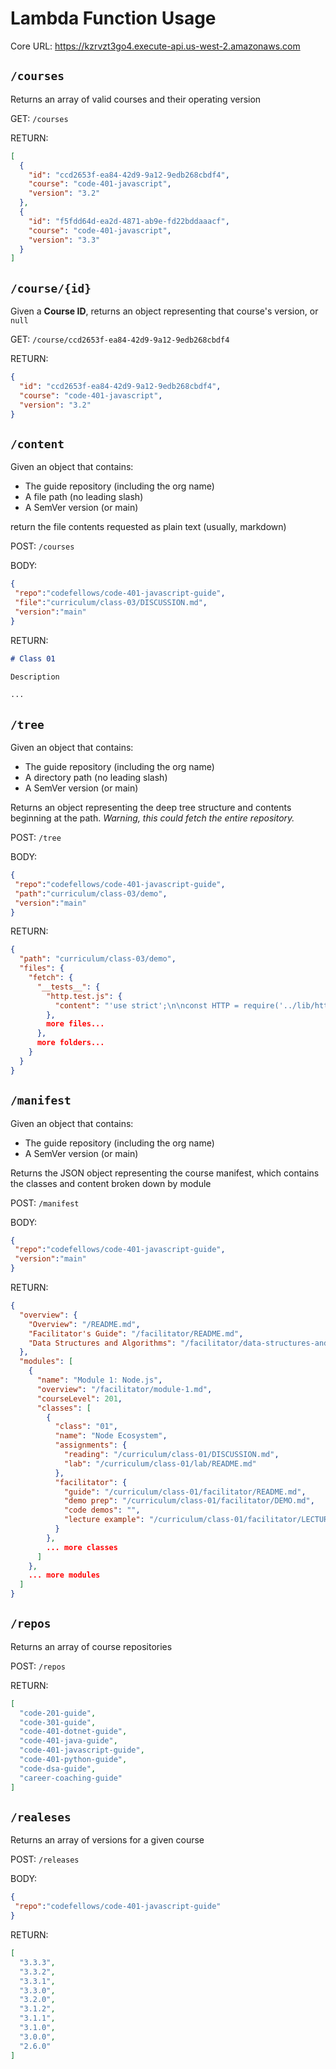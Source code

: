 # Lambda Function Usage

Core URL: <https://kzrvzt3go4.execute-api.us-west-2.amazonaws.com>

## `/courses`

Returns an array of valid courses and their operating version

GET: `/courses`

RETURN:

```json
[
  {
    "id": "ccd2653f-ea84-42d9-9a12-9edb268cbdf4",
    "course": "code-401-javascript",
    "version": "3.2"
  },
  {
    "id": "f5fdd64d-ea2d-4871-ab9e-fd22bddaaacf",
    "course": "code-401-javascript",
    "version": "3.3"
  }
]
```

## `/course/{id}`

Given a **Course ID**, returns an object representing that course's version, or `null`

GET: `/course/ccd2653f-ea84-42d9-9a12-9edb268cbdf4`

RETURN:

```json
{
  "id": "ccd2653f-ea84-42d9-9a12-9edb268cbdf4",
  "course": "code-401-javascript",
  "version": "3.2"
}
```

## `/content`

Given an object that contains:

- The guide repository (including the org name)
- A file path (no leading slash)
- A SemVer version (or main)

return the file contents requested as plain text (usually, markdown)

POST: `/courses`

BODY:

```json
{
 "repo":"codefellows/code-401-javascript-guide",
 "file":"curriculum/class-03/DISCUSSION.md",
 "version":"main"
}
```

RETURN:

```markdown
# Class 01

Description

...
```

## `/tree`

Given an object that contains:

- The guide repository (including the org name)
- A directory path (no leading slash)
- A SemVer version (or main)

Returns an object representing the deep tree structure and contents beginning at the path. *Warning, this could fetch the entire repository.*

POST: `/tree`

BODY:

```json
{
 "repo":"codefellows/code-401-javascript-guide",
 "path":"curriculum/class-03/demo",
 "version":"main"
}
```

RETURN:

```json
{
  "path": "curriculum/class-03/demo",
  "files": {
    "fetch": {
      "__tests__": {
        "http.test.js": {
          "content": "'use strict';\n\nconst HTTP = require('../lib/http.js');\n\n// Spies!\n// Wouldn't it be great to know if something got called the right way?\n// Or the right number of times?\n// Or with the right arguments?\n\n// This \"spies\" on console.log() so that we can watch it being called by our\n// code and letting us make assertions on if it got called correctly\njest.spyOn(global.console, 'log');\n\ndescribe('HTTP Module', () => {\n\n  it('fetch() does nothing with invalid options', () => {\n    const http = new HTTP();\n    http.fetch();\n    expect(console.log).not.toHaveBeenCalled();\n  });\n\n  it('fetch() logs out options, when given', () => {\n    const http = new HTTP();\n    http.fetch({ url: 'foo' });\n    expect(console.log).toHaveBeenCalled();\n  });\n\n});"
        },
        more files...
      },
      more folders...
    }
  }
}
```

## `/manifest`

Given an object that contains:

- The guide repository (including the org name)
- A SemVer version (or main)

Returns the JSON object representing the course manifest, which contains the classes and content broken down by module

POST: `/manifest`

BODY:

```json
{
 "repo":"codefellows/code-401-javascript-guide",
 "version":"main"
}
```

RETURN:

```json
{
  "overview": {
    "Overview": "/README.md",
    "Facilitator's Guide": "/facilitator/README.md",
    "Data Structures and Algorithms": "/facilitator/data-structures-and-algorithms.md"
  },
  "modules": [
    {
      "name": "Module 1: Node.js",
      "overview": "/facilitator/module-1.md",
      "courseLevel": 201,
      "classes": [
        {
          "class": "01",
          "name": "Node Ecosystem",
          "assignments": {
            "reading": "/curriculum/class-01/DISCUSSION.md",
            "lab": "/curriculum/class-01/lab/README.md"
          },
          "facilitator": {
            "guide": "/curriculum/class-01/facilitator/README.md",
            "demo prep": "/curriculum/class-01/facilitator/DEMO.md",
            "code demos": "",
            "lecture example": "/curriculum/class-01/facilitator/LECTURE-EXAMPLE.md"
          }
        },
        ... more classes
      ]
    },
    ... more modules
  ]
}
```

## `/repos`

Returns an array of course repositories

POST: `/repos`

RETURN:

```json
[
  "code-201-guide",
  "code-301-guide",
  "code-401-dotnet-guide",
  "code-401-java-guide",
  "code-401-javascript-guide",
  "code-401-python-guide",
  "code-dsa-guide",
  "career-coaching-guide"
]
```

## `/realeses`

Returns an array of versions for a given course

POST: `/releases`

BODY:

```json
{
 "repo":"codefellows/code-401-javascript-guide"
}
```

RETURN:

```json
[
  "3.3.3",
  "3.3.2",
  "3.3.1",
  "3.3.0",
  "3.2.0",
  "3.1.2",
  "3.1.1",
  "3.1.0",
  "3.0.0",
  "2.6.0"
]
```
